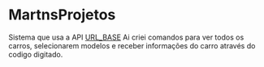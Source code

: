 # MartnsProjetos

Sistema que usa a API [URL_BASE](https://parallelum.com.br/fipe/api/v1/)
Ai criei comandos para ver todos os carros, selecionarem modelos e receber informações do carro através do codigo digitado.
